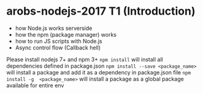 # arobs-nodejs-2017  T1 (Introduction)

* how Node.js works serverside
* how the npm (package manager) works
* how to run JS scripts with Node.js
* Async control flow (Callback hell)



Please install nodejs 7+ and npm 3+
`npm install` will install all dependencies defined in package.json
`npm install --save <package_name>` will install a package and add it as a dependency in package.json file
`npm install -g  <package_name>` will install a package as a global package available for entire env